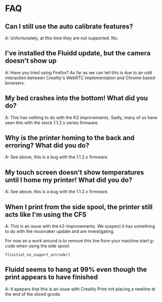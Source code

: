 # FAQ

## Can I still use the auto calibrate features?

A: Unfortunately, at this time they are not supported. No.

## I've installed the Fluidd update, but the camera doesn't show up

A: Have you tried using Firefox?  As far as we can tell this is due to an odd interaction between Creality's WebRTC implementation and Chrome based browsers.

## My bed crashes into the bottom! What did you do?

A: This has nothing to do with the K2 improvements.  Sadly, many of us have seen this with the stock 1.1.2.x series firmware.

## Why is the printer homing to the back and erroring? What did you do?

A: See above, this is a bug with the 1.1.2.x firmware.

## My touch screen doesn't show temperatures until I home my printer! What did you do?

A: See above, this is a bug with the 1.1.2.x firmware.

## When I print from the side spool, the printer still acts like I'm using the CFS

A: This is an issue with the k2-improvements.  We suspect it has something to do with the moonraker update and are investigating.

For now an a work around is to remove this line from your machine start g-code when using the side spool:

```raw
T[initial_no_support_extruder]
```

## Fluidd seems to hang at 99% even though the print appears to have finished

A: It apepars that this is an issue with Creality Print not placing a newline at the end of the sliced gcode.
